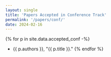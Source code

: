 ```yaml
---
layout: single
title: 'Papers Accepted in Conference Track'
permalink: '/papers/conf/'
date: 2024-02-16
---
```


{% for p in site.data.accepted_conf -%}
- {{ p.authors }}, "{{ p.title }}."
{% endfor %}
